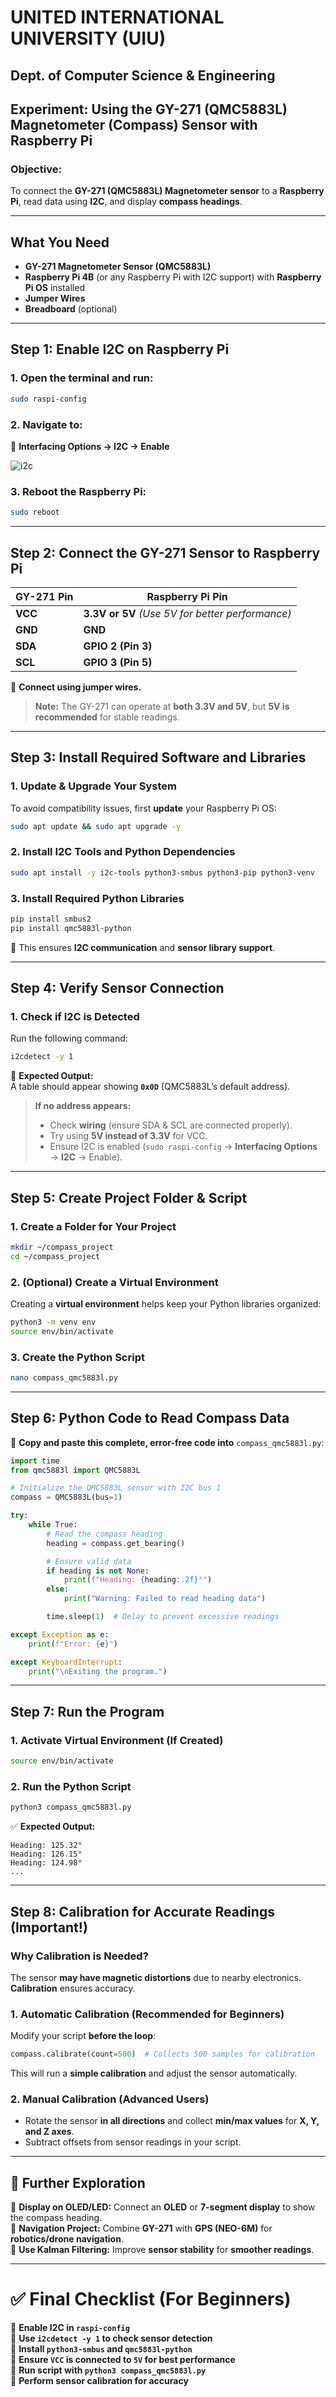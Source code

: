 # **UNITED INTERNATIONAL UNIVERSITY (UIU)**  
## **Dept. of Computer Science & Engineering**  

## **Experiment: Using the GY-271 (QMC5883L) Magnetometer (Compass) Sensor with Raspberry Pi**  

### **Objective:**  
To connect the **GY-271 (QMC5883L) Magnetometer sensor** to a **Raspberry Pi**, read data using **I2C**, and display **compass headings**.  

---

## **What You Need**  

- **GY-271 Magnetometer Sensor (QMC5883L)**  
- **Raspberry Pi 4B** (or any Raspberry Pi with I2C support) with **Raspberry Pi OS** installed  
- **Jumper Wires**  
- **Breadboard** (optional)  

---

## **Step 1: Enable I2C on Raspberry Pi**  

### **1. Open the terminal and run:**  

```bash
sudo raspi-config
```

### **2. Navigate to:**  
🔹 **Interfacing Options → I2C → Enable**  

![i2c](https://github.com/user-attachments/assets/84fe2e42-a47e-4d90-9164-df12ff61ef37)


### **3. Reboot the Raspberry Pi:**  

```bash
sudo reboot
```

---

## **Step 2: Connect the GY-271 Sensor to Raspberry Pi**  

| **GY-271 Pin** | **Raspberry Pi Pin** |
|--------------|------------------|
| **VCC**      | **3.3V or 5V** *(Use 5V for better performance)* |
| **GND**      | **GND** |
| **SDA**      | **GPIO 2 (Pin 3)** |
| **SCL**      | **GPIO 3 (Pin 5)** |

🔗 **Connect using jumper wires.**  

> **Note:** The GY-271 can operate at **both 3.3V and 5V**, but **5V is recommended** for stable readings.  

---

## **Step 3: Install Required Software and Libraries**  

### **1. Update & Upgrade Your System**  
To avoid compatibility issues, first **update** your Raspberry Pi OS:  

```bash
sudo apt update && sudo apt upgrade -y
```

### **2. Install I2C Tools and Python Dependencies**  

```bash
sudo apt install -y i2c-tools python3-smbus python3-pip python3-venv
```

### **3. Install Required Python Libraries**  

```bash
pip install smbus2
pip install qmc5883l-python
```

🔹 This ensures **I2C communication** and **sensor library support**.

---

## **Step 4: Verify Sensor Connection**  

### **1. Check if I2C is Detected**  

Run the following command:  

```bash
i2cdetect -y 1
```

📌 **Expected Output:**  
A table should appear showing **`0x0D`** (QMC5883L’s default address).  

> **If no address appears:**  
> - Check **wiring** (ensure SDA & SCL are connected properly).  
> - Try using **5V instead of 3.3V** for VCC.  
> - Ensure I2C is enabled (`sudo raspi-config` → **Interfacing Options** → **I2C** → Enable).  

---

## **Step 5: Create Project Folder & Script**  

### **1. Create a Folder for Your Project**  

```bash
mkdir ~/compass_project
cd ~/compass_project
```

### **2. (Optional) Create a Virtual Environment**  

Creating a **virtual environment** helps keep your Python libraries organized:  

```bash
python3 -m venv env
source env/bin/activate
```

### **3. Create the Python Script**  

```bash
nano compass_qmc5883l.py
```

---

## **Step 6: Python Code to Read Compass Data**  

📌 **Copy and paste this complete, error-free code into** `compass_qmc5883l.py`:  

```python
import time
from qmc5883l import QMC5883L

# Initialize the QMC5883L sensor with I2C bus 1
compass = QMC5883L(bus=1)

try:
    while True:
        # Read the compass heading
        heading = compass.get_bearing()

        # Ensure valid data
        if heading is not None:
            print(f"Heading: {heading:.2f}°")
        else:
            print("Warning: Failed to read heading data")

        time.sleep(1)  # Delay to prevent excessive readings

except Exception as e:
    print(f"Error: {e}")

except KeyboardInterrupt:
    print("\nExiting the program.")
```

---

## **Step 7: Run the Program**  

### **1. Activate Virtual Environment (If Created)**  

```bash
source env/bin/activate
```

### **2. Run the Python Script**  

```bash
python3 compass_qmc5883l.py
```

✅ **Expected Output:**  
```
Heading: 125.32°
Heading: 126.15°
Heading: 124.98°
...
```

---

## **Step 8: Calibration for Accurate Readings (Important!)**  

### **Why Calibration is Needed?**  
The sensor **may have magnetic distortions** due to nearby electronics. **Calibration** ensures accuracy.  

### **1. Automatic Calibration (Recommended for Beginners)**  
Modify your script **before the loop**:  

```python
compass.calibrate(count=500)  # Collects 500 samples for calibration
```

This will run a **simple calibration** and adjust the sensor automatically.  

### **2. Manual Calibration (Advanced Users)**  
- Rotate the sensor **in all directions** and collect **min/max values** for **X, Y, and Z axes**.  
- Subtract offsets from sensor readings in your script.  

---

## **🎯 Further Exploration**  

🔹 **Display on OLED/LED:** Connect an **OLED** or **7-segment display** to show the compass heading.  
🔹 **Navigation Project:** Combine **GY-271** with **GPS (NEO-6M)** for **robotics/drone navigation**.  
🔹 **Use Kalman Filtering:** Improve **sensor stability** for **smoother readings**.  

---

# ✅ **Final Checklist (For Beginners)**  
🔲 **Enable I2C in `raspi-config`**  
🔲 **Use `i2cdetect -y 1` to check sensor detection**  
🔲 **Install `python3-smbus` and `qmc5883l-python`**  
🔲 **Ensure `VCC` is connected to `5V` for best performance**  
🔲 **Run script with `python3 compass_qmc5883l.py`**  
🔲 **Perform sensor calibration for accuracy**  

